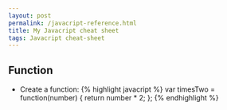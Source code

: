 ```yaml
---
layout: post
permalink: /javacript-reference.html
title: My Javacript cheat sheet
tags: Javacript cheat-sheet
---
```

## Function
* Create a function:
{% highlight javacript %}
var timesTwo = function(number) {
    return number * 2;
};
{% endhighlight %}
